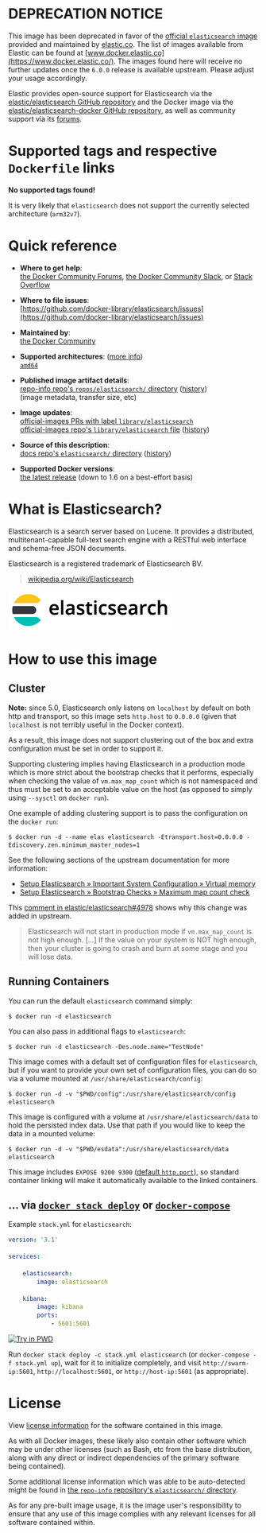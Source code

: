<!--

********************************************************************************

WARNING:

    DO NOT EDIT "elasticsearch/README.md"

    IT IS AUTO-GENERATED

    (from the other files in "elasticsearch/" combined with a set of templates)

********************************************************************************

-->

# **DEPRECATION NOTICE**

This image has been deprecated in favor of the [official `elasticsearch` image](https://www.elastic.co/guide/en/elasticsearch/reference/current/docker.html) provided and maintained by [elastic.co](https://www.elastic.co/). The list of images available from Elastic can be found at [www.docker.elastic.co](https://www.docker.elastic.co/). The images found here will receive no further updates once the `6.0.0` release is available upstream. Please adjust your usage accordingly.

Elastic provides open-source support for Elasticsearch via the [elastic/elasticsearch GitHub repository](https://github.com/elastic/elasticsearch) and the Docker image via the [elastic/elasticsearch-docker GitHub repository](https://github.com/elastic/elasticsearch-docker), as well as community support via its [forums](https://discuss.elastic.co/c/elasticsearch).

# Supported tags and respective `Dockerfile` links

**No supported tags found!**

It is very likely that `elasticsearch` does not support the currently selected architecture (`arm32v7`).

# Quick reference

-	**Where to get help**:  
	[the Docker Community Forums](https://forums.docker.com/), [the Docker Community Slack](https://blog.docker.com/2016/11/introducing-docker-community-directory-docker-community-slack/), or [Stack Overflow](https://stackoverflow.com/search?tab=newest&q=docker)

-	**Where to file issues**:  
	[https://github.com/docker-library/elasticsearch/issues](https://github.com/docker-library/elasticsearch/issues)

-	**Maintained by**:  
	[the Docker Community](https://github.com/docker-library/elasticsearch)

-	**Supported architectures**: ([more info](https://github.com/docker-library/official-images#architectures-other-than-amd64))  
	[`amd64`](https://hub.docker.com/r/amd64/elasticsearch/)

-	**Published image artifact details**:  
	[repo-info repo's `repos/elasticsearch/` directory](https://github.com/docker-library/repo-info/blob/master/repos/elasticsearch) ([history](https://github.com/docker-library/repo-info/commits/master/repos/elasticsearch))  
	(image metadata, transfer size, etc)

-	**Image updates**:  
	[official-images PRs with label `library/elasticsearch`](https://github.com/docker-library/official-images/pulls?q=label%3Alibrary%2Felasticsearch)  
	[official-images repo's `library/elasticsearch` file](https://github.com/docker-library/official-images/blob/master/library/elasticsearch) ([history](https://github.com/docker-library/official-images/commits/master/library/elasticsearch))

-	**Source of this description**:  
	[docs repo's `elasticsearch/` directory](https://github.com/docker-library/docs/tree/master/elasticsearch) ([history](https://github.com/docker-library/docs/commits/master/elasticsearch))

-	**Supported Docker versions**:  
	[the latest release](https://github.com/docker/docker-ce/releases/latest) (down to 1.6 on a best-effort basis)

# What is Elasticsearch?

Elasticsearch is a search server based on Lucene. It provides a distributed, multitenant-capable full-text search engine with a RESTful web interface and schema-free JSON documents.

Elasticsearch is a registered trademark of Elasticsearch BV.

> [wikipedia.org/wiki/Elasticsearch](https://en.wikipedia.org/wiki/Elasticsearch)

![logo](https://raw.githubusercontent.com/docker-library/docs/8bb704930619acddf6f5705e7d1cf54defdd3388/elasticsearch/logo.png)

# How to use this image

## Cluster

**Note:** since 5.0, Elasticsearch only listens on `localhost` by default on both http and transport, so this image sets `http.host` to `0.0.0.0` (given that `localhost` is not terribly useful in the Docker context).

As a result, this image does not support clustering out of the box and extra configuration must be set in order to support it.

Supporting clustering implies having Elasticsearch in a production mode which is more strict about the bootstrap checks that it performs, especially when checking the value of `vm.max_map_count` which is not namespaced and thus must be set to an acceptable value on the host (as opposed to simply using `--sysctl` on `docker run`).

One example of adding clustering support is to pass the configuration on the `docker run`:

```console
$ docker run -d --name elas elasticsearch -Etransport.host=0.0.0.0 -Ediscovery.zen.minimum_master_nodes=1
```

See the following sections of the upstream documentation for more information:

-	[Setup Elasticsearch » Important System Configuration » Virtual memory](https://www.elastic.co/guide/en/elasticsearch/reference/5.0/vm-max-map-count.html)
-	[Setup Elasticsearch » Bootstrap Checks » Maximum map count check](https://www.elastic.co/guide/en/elasticsearch/reference/5.0/_maximum_map_count_check.html)

This [comment in elastic/elasticsearch#4978](https://github.com/elastic/elasticsearch/issues/4978#issuecomment-258676104) shows why this change was added in upstream.

> Elasticsearch will not start in production mode if `vm.max_map_count` is not high enough. [...] If the value on your system is NOT high enough, then your cluster is going to crash and burn at some stage and you will lose data.

## Running Containers

You can run the default `elasticsearch` command simply:

```console
$ docker run -d elasticsearch
```

You can also pass in additional flags to `elasticsearch`:

```console
$ docker run -d elasticsearch -Des.node.name="TestNode"
```

This image comes with a default set of configuration files for `elasticsearch`, but if you want to provide your own set of configuration files, you can do so via a volume mounted at `/usr/share/elasticsearch/config`:

```console
$ docker run -d -v "$PWD/config":/usr/share/elasticsearch/config elasticsearch
```

This image is configured with a volume at `/usr/share/elasticsearch/data` to hold the persisted index data. Use that path if you would like to keep the data in a mounted volume:

```console
$ docker run -d -v "$PWD/esdata":/usr/share/elasticsearch/data elasticsearch
```

This image includes `EXPOSE 9200 9300` ([default `http.port`](http://www.elastic.co/guide/en/elasticsearch/reference/1.5/modules-http.html)), so standard container linking will make it automatically available to the linked containers.

## ... via [`docker stack deploy`](https://docs.docker.com/engine/reference/commandline/stack_deploy/) or [`docker-compose`](https://github.com/docker/compose)

Example `stack.yml` for `elasticsearch`:

```yaml
version: '3.1'

services:

    elasticsearch:
        image: elasticsearch

    kibana:
        image: kibana
        ports:
            - 5601:5601
```

[![Try in PWD](https://github.com/play-with-docker/stacks/raw/cff22438cb4195ace27f9b15784bbb497047afa7/assets/images/button.png)](http://play-with-docker.com?stack=https://raw.githubusercontent.com/docker-library/docs/c6273ffde77b55cad5d8bedcd522f55e10a539dd/elasticsearch/stack.yml)

Run `docker stack deploy -c stack.yml elasticsearch` (or `docker-compose -f stack.yml up`), wait for it to initialize completely, and visit `http://swarm-ip:5601`, `http://localhost:5601`, or `http://host-ip:5601` (as appropriate).

# License

View [license information](https://github.com/elasticsearch/elasticsearch/blob/66b5ed86f7adede8102cd4d979b9f4924e5bd837/LICENSE.txt) for the software contained in this image.

As with all Docker images, these likely also contain other software which may be under other licenses (such as Bash, etc from the base distribution, along with any direct or indirect dependencies of the primary software being contained).

Some additional license information which was able to be auto-detected might be found in [the `repo-info` repository's `elasticsearch/` directory](https://github.com/docker-library/repo-info/tree/master/repos/elasticsearch).

As for any pre-built image usage, it is the image user's responsibility to ensure that any use of this image complies with any relevant licenses for all software contained within.

